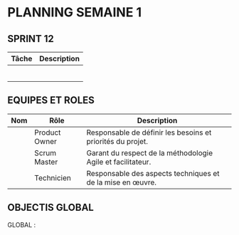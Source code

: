 # PLANNING SEMAINE 1


## SPRINT 12

| **Tâche**                     | **Description**                                                                                   |
|-------------------------------|---------------------------------------------------------------------------------------------------|
|     |                                        |
|      |         |
|       |         |
|      |                                   |
|      |                                     |
|      |                                    |


## EQUIPES ET ROLES 

| **Nom**          | **Rôle**          | **Description**                                     |
|-------------------|-------------------|-----------------------------------------------------|
| | Product Owner   | Responsable de définir les besoins et priorités du projet. |
|  | Scrum Master  | Garant du respect de la méthodologie Agile et facilitateur. |
|  | Technicien  | Responsable des aspects techniques et de la mise en œuvre. |

## OBJECTIS GLOBAL 

GLOBAL :


